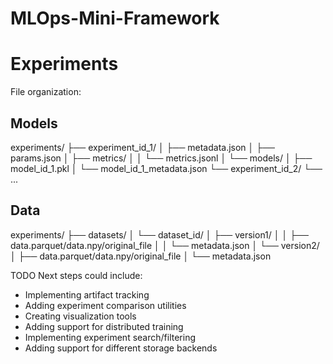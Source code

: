 # MLOps-Mini-Framework

# Experiments

File organization:

## Models
experiments/
├── experiment_id_1/
│   ├── metadata.json
│   ├── params.json
│   ├── metrics/
│   │   └── metrics.jsonl
│   └── models/
│       ├── model_id_1.pkl
│       └── model_id_1_metadata.json
└── experiment_id_2/
    └── ...


## Data
experiments/
├── datasets/
│   └── dataset_id/
│       ├── version1/
│       │   ├── data.parquet/data.npy/original_file
│       │   └── metadata.json
│       └── version2/
│           ├── data.parquet/data.npy/original_file
│           └── metadata.json





TODO
Next steps could include:
- Implementing artifact tracking
- Adding experiment comparison utilities
- Creating visualization tools
- Adding support for distributed training
- Implementing experiment search/filtering
- Adding support for different storage backends